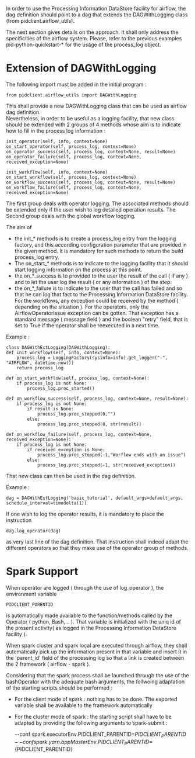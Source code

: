 In order to use the Processing Information DataStore facility for airflow, the dag definition should point to a dag that extends the DAGWithLogging class (from pidclient.airflow_utils).  

The next section gives details on the approach.  It shall only address the specificities of the airflow system.  Please, refer to the previous examples pid-python-quickstart-* for the usage of the process_log object.

# Extension of DAGWithLogging

The following import must be added in the initial program :

	from pidclient.airflow_utils import DAGWithLogging
	
This shall provide a new DAGWithLogging class that can be used as airflow dag definition.  
Nevertheless, in order to be useful as a logging facility, that new class should be extended with 2 groups of 4 methods whose aim is to indicate how to fill in the process log information :

	init_operator(self, info, context=None)
	on_start_operator(self, process_log, context=None)
	on_operator_success(self, process_log, context=None, result=None)
	on_operator_failure(self, process_log, context=None, received_exception=None)

	init_workflow(self, info, context=None)
	on_start_workflow(self, process_log, context=None)
	on_workflow_success(self, process_log, context=None, result=None)
	on_workflow_failure(self, process_log, context=None, received_exception=None)

The first group deals with operator logging.  The associated methods should be extended only if the user wish to log detailed operation results.  The Second group deals with the global workflow logging. 

The aim of 
- the init_* methods is to create a process_log entry from the logging factory, and this according configuration parameter that are provided in the given method.  It is mandatory for such methods to return the build process_log entry.
- The on_start_* methods is to indicate to the logging facility that it should start logging information on the process at this point. 
- the on_*_success is to provided to the user the result of the call ( if any ) and to let the user log the result ( or any information ) of the step.
- the on_*_failure is to indicate to the user that the call has failed and so that he can log that fact to the Processing Information DataStore facility.  For the workflows, any exception could be received by the method ( depending on the situation ).  For the operators, only the AirflowOperatorIssue exception can be gotten.  That exception has a standard message ( message field ) and the boolean "retry" field, that is set to True if the operator shall be reexecuted in a next time.

Example :

	class DAGWithExtLogging(DAGWithLogging):
    def init_workflow(self, info, context=None):
        process_log = LoggingFactory(sysinfo=info).get_logger("-", "AIRFLOW", datetime.now())
        return process_log
        
    def on_start_workflow(self, process_log, context=None):
        if process_log is not None:
            process_log.proc_started()

    def on_workflow_success(self, process_log, context=None, result=None):
        if process_log is not None:
            if result is None:
                process_log.proc_stopped(0,"")
            else:
                process_log.proc_stopped(0, str(result))

    def on_workflow_failure(self, process_log, context=None, received_exception=None):
        if process_log is not None:
            if received_exception is None:
                process_log.proc_stopped(-1,"Worflow ends with an issue")
            else:
                process_log.proc_stopped(-1, str(received_exception))

That new class can then be used in the dag definition.

Example :

	dag = DAGWithExtLogging('basic_tutorial', default_args=default_args, schedule_interval=timedelta(1))
    

If one wish to log the operator results, it is mandatory to place the instruction

	dag.log_operator(dag) 

as very last line of the dag definition.  That instruction shall indeed adapt the different operators so that they make use of the operator group of methods.

# Spark Support

When operator are logged ( through the use of log_operator ), the environment variable 
	
	PIDCLIENT_PARENTID
	
is automatically made available to the function/methods called by the Operator ( python, Bash, .. ).  That variable is initialized with the uniq id of the present activity( as logged in the Processing Information DataStore facility ).

When spark cluster and spark local are executed through airflow, they shall automatically pick up the information present in that variable and insert it in the 'parent_id' field of the processing log so that a link is created between the 2 framework ( airflow - spark ).

Considering that the spark process shall be launched through the use of the bashOperator with the adequate bash arguments, the follwoing adaptation of the starting scripts should be performed :

- For the client mode of spark : nothing has to be done.  The exported variable shall be available to the framework automatically
- For the cluster mode of spark : the starting script shall have to be adapted by providing the following arguments to spark-submit :

	--conf spark.executorEnv.PIDCLIENT_PARENTID=${PIDCLIENT_PARENTID} --conf spark.yarn.appMasterEnv.PIDCLIENT_PARENTID=${PIDCLIENT_PARENTID} 
	
